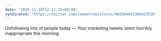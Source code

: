 ```yaml
---
date: '2015-11-14T12:11:25+00:00'
syndicated: 'https://twitter.com/roobottom/status/665504052306923520'
---
```

Unfollowing lots of people today — Your marketing tweets seem horribly inappropriate this morning.
